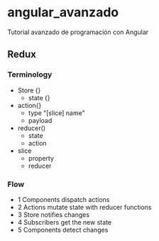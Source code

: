 # angular_avanzado

Tutorial avanzado de programación con Angular

## Redux

### Terminology

* Store {}
  * state {}
* action{}
  * type "[slice] name"
  * payload
* reducer()
  * state
  * action
* slice
  * property
  * reducer

### Flow

* 1 Components dispatch actions
* 2 Actions mutate state with reducer functions
* 3 Store notifies changes
* 4 Subscribers get the new state
* 5 Components detect changes
